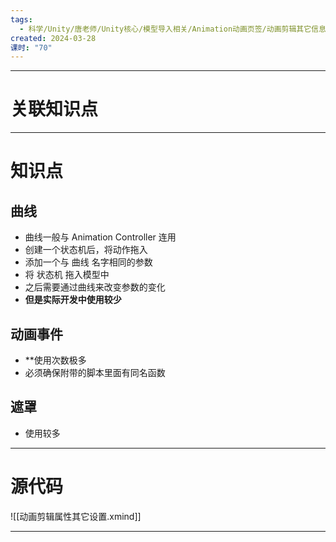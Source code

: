 ```yaml
---
tags:
  - 科学/Unity/唐老师/Unity核心/模型导入相关/Animation动画页签/动画剪辑其它信息设置
created: 2024-03-28
课时: "70"
---
```


---
# 关联知识点



---
# 知识点

## 曲线

- 曲线一般与 Animation Controller 连用
- 创建一个状态机后，将动作拖入
- 添加一个与 曲线 名字相同的参数
- 将 状态机 拖入模型中
- 之后需要通过曲线来改变参数的变化
- **但是实际开发中使用较少**

## 动画事件

- **使用次数极多
- 必须确保附带的脚本里面有同名函数

## 遮罩

- 使用较多

---
# 源代码

![[动画剪辑属性其它设置.xmind]]

---
